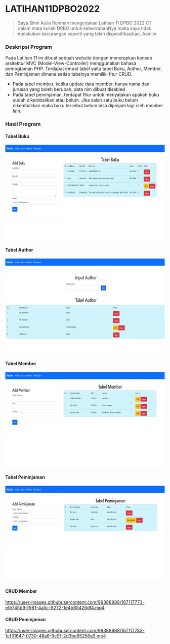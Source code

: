 # LATIHAN11DPBO2022

> Saya Silmi Aulia Rohmah mengerjakan Latihan 11 DPBO 2022 C1 dalam mata kuliah DPBO untuk keberkahanNya 
> maka saya tidak melakukan kecurangan seperti yang telah dispesifikasikan. Aamiin 

### Deskripsi Program 
Pada Latihan 11 ini dibuat sebuah website dengan menerapkan konsep arsitektur MVC (Model-View-Controller) menggunakan bahasa pemogtaman PHP. Terdapat empat tabel yaitu tabel Buku, Author, Member, dan Peminjaman dimana setiap tabelnya memiliki fitur CRUD. 
- Pada tabel member, ketika update data member, hanya nama dan jurusan yang boleh berubah, data nim dibuat disabled
- Pada tabel peminjaman, terdapat fitur untuk menyatakan apakah buku sudah dikembalikan atau belum. Jika salah satu buku belum dikembalikan maka buku tersebut belum bisa dipinjam lagi oleh member lain.

### Hasil Program

#### Tabel Buku

<p align="left">
  <img width="650" height="300" src="https://github.com/silmiaulia/LATIHAN11DPBO2022/blob/main/Screenshot/home.png">
</p>

#### Tabel Author

<p align="left">
  <img width="650" height="300" src="https://github.com/silmiaulia/LATIHAN11DPBO2022/blob/main/Screenshot/author.png">
</p>

#### Tabel Member

<p align="left">
  <img width="650" height="300" src="https://github.com/silmiaulia/LATIHAN11DPBO2022/blob/main/Screenshot/member.png">
</p>

#### Tabel Peminjaman

<p align="left">
  <img width="650" height="300" src="https://github.com/silmiaulia/LATIHAN11DPBO2022/blob/main/Screenshot/peminjaman.png">
</p>

#### CRUD Member


https://user-images.githubusercontent.com/99388988/167117773-efe745b9-f981-4a5c-9272-1e4b65426df4.mp4


#### CRUD Peminjaman


https://user-images.githubusercontent.com/99388988/167117783-1cf31647-0730-48a6-9c91-2d3be65256a9.mp4

